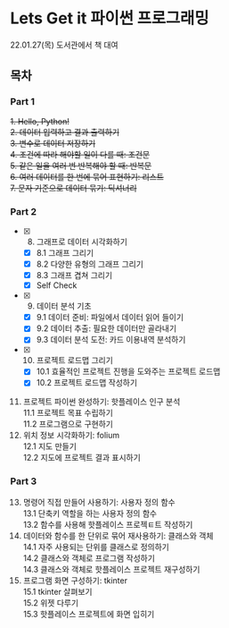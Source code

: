 # Lets Get it 파이썬 프로그래밍

22.01.27(목) 도서관에서 책 대여

## 목차

### Part 1
~~1. Hello, Python!~~  
~~2. 데이터 입력하고 결과 출력하기~~  
~~3. 변수로 데이터 저장하기~~  
~~4. 조건에 따라 해야할 일이 다를 때: 조건문~~  
~~5. 같은 일을 여러 번 반복해야 할 때: 반복문~~  
~~6. 여러 데이터를 한 번에 묶어 표현하기: 리스트~~  
~~7. 문자 기준으로 데이터 묶기: 딕셔너리~~

### Part 2
- [x] 8. 그래프로 데이터 시각화하기      
  - [x] 8.1 그래프 그리기  
  - [x] 8.2 다양한 유형의 그래프 그리기  
  - [x] 8.3 그래프 겹쳐 그리기  
  - [x] Self Check  
- [x] 9. 데이터 분석 기초  
  - [x] 9.1 데이터 준비: 파일에서 데이터 읽어 들이기  
  - [x] 9.2 데이터 추출: 필요한 데이터만 골라내기  
  - [x] 9.3 데이터 분석 도전: 카드 이용내역 분석하기  
- [x] 10. 프로젝트 로드맵 그리기  
  - [x] 10.1 효율적인 프로젝트 진행을 도와주는 프로젝트 로드맵  
  - [x] 10.2 프로젝트 로드맵 작성하기  
11. 프로젝트 파이썬 완성하기: 핫플레이스 인구 분석  
  11.1 프로젝트 목표 수립하기  
  11.2 프로그램으로 구현하기  
12. 위치 정보 시각화하기: folium  
  12.1 지도 만들기  
  12.2 지도에 프로젝트 결과 표시하기  

### Part 3
13. 명령어 직접 만들어 사용하기: 사용자 정의 함수  
  13.1 단축키 역할을 하는 사용자 정의 함수  
  13.2 함수를 사용해 핫플레이스 프로젝ㅌ트 작성하기  
14. 데이터와 함수를 한 단위로 묶어 재사용하기: 클래스와 객체  
  14.1 자주 사용되는 단위를 클래스로 정의하기  
  14.2 클래스와 객체로 프로그램 작성하기  
  14.3 클래스와 객체로 핫플레이스 프로젝트 재구성하기  
15. 프로그램 화면 구성하기: tkinter  
  15.1 tkinter 살펴보기  
  15.2 위젯 다루기  
  15.3 핫플레이스 프로젝트에 화면 입히기  
